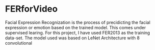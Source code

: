 # FERforVideo
Facial Expression Recognization is the process of precidicting the facial expression or emotion based on the trained model. This comes under supervised learing. For this project, I have used FER2013 as the training data-set. The model used was based on LeNet Architecture with 8 convolutional 
